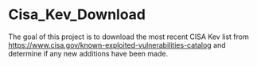 # Cisa_Kev_Download

The goal of this project is to download the most recent CISA Kev list from https://www.cisa.gov/known-exploited-vulnerabilities-catalog and determine if any new additions have been made.

